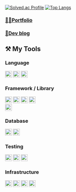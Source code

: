 <div>

[![Solved.ac Profile](http://mazassumnida.wtf/api/v2/generate_badge?boj=mopil1102)](https://solved.ac/mopil1102/)
[![Top Langs](https://github-readme-stats.vercel.app/api/top-langs/?username=mopil&langs_count=8&layout=compact&hide=css,c%2b%2b)](https://github.com/mopil)

### [👨‍💻Portfolio](https://tangible-panda-626.notion.site/95e87784496042d8aef99c36bd344a3b)
### [📑Dev blog](https://mopil.tistory.com/)

## ⚒️ My Tools
### Language
<img src="https://img.shields.io/badge/Java-885630?style=plastic&logo=java&logoColor=white" height=22px/>
<img src="https://img.shields.io/badge/Kotlin-7F52FF?style=plastic&logo=kotlin&logoColor=white" height=22px/>
<img src="https://img.shields.io/badge/Python-3776AB?style=plastic&logo=python&logoColor=white" height=22px/>
<br>
  
### Framework / Library
<img src="https://img.shields.io/badge/Spring Boot-6DB33F?style=plastic&logo=springboot&logoColor=white" height=22px/> 
<img src="https://img.shields.io/badge/Spring Data JPA-6DB33F?style=plastic&logo=spring&logoColor=white" height=22px/>
<img src="https://img.shields.io/badge/Spring Security-6DB33F?style=plastic&logo=springsecurity&logoColor=white" height=22px/>
<img src="https://img.shields.io/badge/Thymeleaf-005F0F?style=plastic&logo=thymeleaf&logoColor=white" height=22px/>
<br>

<img src="https://img.shields.io/badge/FastAPI-009688?style=plastic&logo=fastapi&logoColor=white" height=22px/>

### Database
<img src="https://img.shields.io/badge/MySQL-4479A1?style=plastic&logo=mysql&logoColor=white" height=22px/>
<img src="https://img.shields.io/badge/DynamoDB-527FFF?style=plastic&logo=amazondynamodb&logoColor=white" height=22px/>

### Testing
<img src="https://img.shields.io/badge/Postman-FF6C37?style=plastic&logo=postman&logoColor=white" height=22px/>
<img src="https://img.shields.io/badge/JUnit5-25A162?style=plastic&logo=junit5&logoColor=white" height=22px/>
<img src="https://img.shields.io/badge/Kotest-7F52FF?style=plastic&logoColor=white" height=22px/>


### Infrastructure
<img src="https://img.shields.io/badge/AWS Lambda-FF9900?style=plastic&logo=awslambda&logoColor=white" height=22px/>
<img src="https://img.shields.io/badge/AWS EC2-FF9900?style=plastic&logo=amazonec2&logoColor=white" height=22px/>
<img src="https://img.shields.io/badge/AWS S3-569A31?style=plastic&logo=amazons3&logoColor=white" height=22px/> 
<img src="https://img.shields.io/badge/AWS RDS-527FFF?style=plastic&logo=amazonrds&logoColor=white" height=22px/>
<br>
</div>

